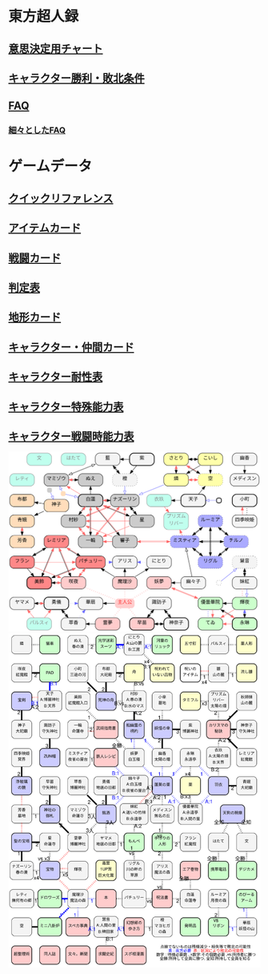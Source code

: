 # 東方超人録
## [意思決定用チャート](./doc/chart.md)
## [キャラクター勝利・敗北条件](./doc/character.md)
## [FAQ](./doc/faq.md)
### [細々としたFAQ](./doc/faq2.md)

# ゲームデータ
## [クイックリファレンス](./doc/quickreference.md)
## [アイテムカード](./doc/item.md)
## [戦闘カード](./doc/attack.md)
## [判定表](./doc/reference.md)
## [地形カード](./doc/map.md)
## [キャラクター・仲間カード](./doc/chara.md)
## [キャラクター耐性表](./doc/chara-regist.md)
## [キャラクター特殊能力表](./doc/chara-ability.md)
## [キャラクター戦闘時能力表](./doc/chara-battle.md)

![](./doc/rensa.svg)
![](./doc/match.svg)